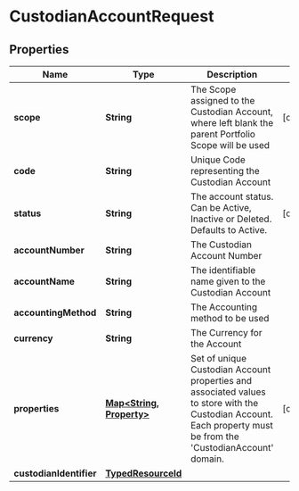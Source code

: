 

# CustodianAccountRequest


## Properties

Name | Type | Description | Notes
------------ | ------------- | ------------- | -------------
**scope** | **String** | The Scope assigned to the Custodian Account, where left blank the parent Portfolio Scope will be used |  [optional]
**code** | **String** | Unique Code representing the Custodian Account | 
**status** | **String** | The account status. Can be Active, Inactive or Deleted. Defaults to Active. |  [optional]
**accountNumber** | **String** | The Custodian Account Number | 
**accountName** | **String** | The identifiable name given to the Custodian Account | 
**accountingMethod** | **String** | The Accounting method to be used | 
**currency** | **String** | The Currency for the Account | 
**properties** | [**Map&lt;String, Property&gt;**](Property.md) | Set of unique Custodian Account properties and associated values to store with the Custodian Account. Each property must be from the &#39;CustodianAccount&#39; domain. |  [optional]
**custodianIdentifier** | [**TypedResourceId**](TypedResourceId.md) |  | 



